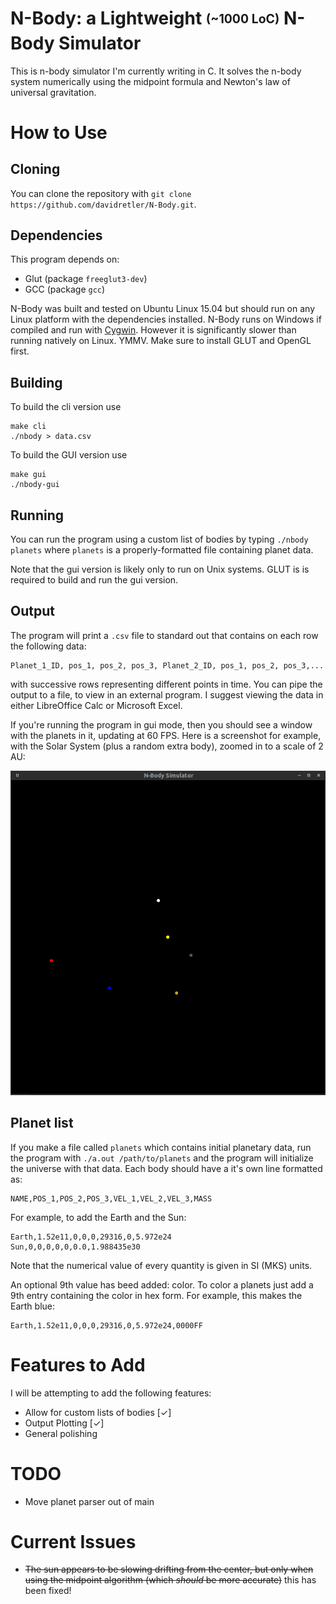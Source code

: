 # N-Body: a Lightweight <sub><sup>(~1000 LoC)</sup></sub> N-Body Simulator

This is n-body simulator I'm currently writing in C. It solves the n-body system
numerically using the midpoint formula and Newton's law of universal
gravitation.

# How to Use

## Cloning

You can clone the repository with
`git clone https://github.com/davidretler/N-Body.git`.

## Dependencies

This program depends on:

 * Glut (package `freeglut3-dev`)
 * GCC (package `gcc`)


 N-Body was built and tested on Ubuntu Linux 15.04 but should run on any Linux
 platform with the dependencies installed. N-Body runs on Windows if compiled and run with [Cygwin](https://www.cygwin.com/). However it is significantly slower than running natively on Linux. YMMV. Make sure to install GLUT and OpenGL first. 


## Building
To build the cli version use

    make cli
    ./nbody > data.csv

To build the GUI version use

    make gui
    ./nbody-gui

## Running

You can run the program using a custom list of bodies by typing `./nbody planets`
where `planets` is a properly-formatted file containing planet data.

Note that the gui version is likely only to run on Unix systems. GLUT is is
required to build and run the gui version.

## Output

The program will print a `.csv` file to standard out that contains on each row the following data:

    Planet_1_ID, pos_1, pos_2, pos_3, Planet_2_ID, pos_1, pos_2, pos_3,...

with successive rows representing different points in time. You can pipe the
output to a file, to view in an external program. I suggest viewing the data in
 either LibreOffice Calc or Microsoft Excel.

If you're running the program in gui mode, then you should see a window with the
planets in it, updating at 60 FPS. Here is a screenshot for example, with the
Solar System (plus a random extra body), zoomed in to a scale of 2 AU:

![Screenshot](./media/screenshot.png)

## Planet list

If you make a file called `planets` which contains initial planetary data, run
the program with `./a.out /path/to/planets` and the program will initialize the
universe with that data. Each body should have a it's own line formatted as:

    NAME,POS_1,POS_2,POS_3,VEL_1,VEL_2,VEL_3,MASS

For example, to add the Earth and the Sun:

    Earth,1.52e11,0,0,0,29316,0,5.972e24
    Sun,0,0,0,0,0,0.0,1.988435e30

Note that the numerical value of every quantity is given in SI (MKS) units.

An optional 9th value has beed added: color. To color a planets just add a 9th
entry containing the color in hex form. For example, this makes the Earth blue:

    Earth,1.52e11,0,0,0,29316,0,5.972e24,0000FF

# Features to Add

I will be attempting to add the following features:

* Allow for custom lists of bodies [✓]
* Output Plotting [✓]
* General polishing

# TODO

* Move planet parser out of main

# Current Issues

* ~~The sun appears to be slowing drifting from the center, but only when using
the midpoint algorithm (which *should* be more accurate)~~ this has been fixed!
